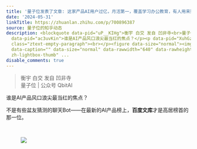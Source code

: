 ```yaml
---
title: '量子位发表了文章: 这家产品AI用户过亿，月活第一，覆盖学习办公教育，有人用来赚钱'
date: '2024-05-31'
linkTitle: https://zhuanlan.zhihu.com/p/700896387
source: 量子位的知乎动态
description: <blockquote data-pid="uP__KIHg">衡宇 白交 发自 凹非寺<br>量子位 | 公众号 QbitAI</blockquote><p
  data-pid="ac3uvKin">谁是AI产品风口浪尖最当红的焦点？</p><p data-pid="XuhGzMOM">不是有些盆友猜测的聊天Bot——在最新的AI产品榜上，<b>百度文库</b>才是高居榜首的那一位。</p><p
  class="ztext-empty-paragraph"><br></p><figure data-size="normal"><img src="https://pic2.zhimg.com/v2-900f66d32b4463fffafe5fd7551c2289.jpg"
  data-caption="" data-size="normal" data-rawwidth="640" data-rawheight="238" class="origin_image
  zh-lightbox-thumb" ...
disable_comments: true
---
```

<blockquote data-pid="uP__KIHg">衡宇 白交 发自 凹非寺<br>量子位 | 公众号 QbitAI</blockquote><p data-pid="ac3uvKin">谁是AI产品风口浪尖最当红的焦点？</p><p data-pid="XuhGzMOM">不是有些盆友猜测的聊天Bot——在最新的AI产品榜上，<b>百度文库</b>才是高居榜首的那一位。</p><p class="ztext-empty-paragraph"><br></p><figure data-size="normal"><img src="https://pic2.zhimg.com/v2-900f66d32b4463fffafe5fd7551c2289.jpg" data-caption="" data-size="normal" data-rawwidth="640" data-rawheight="238" class="origin_image zh-lightbox-thumb" ...